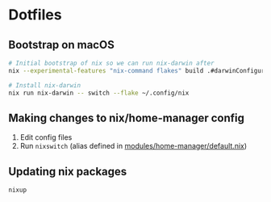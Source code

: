 # Dotfiles

## Bootstrap on macOS

```bash
# Initial bootstrap of nix so we can run nix-darwin after
nix --experimental-features "nix-command flakes" build .#darwinConfigurations.ian-macbook-work.system

# Install nix-darwin
nix run nix-darwin -- switch --flake ~/.config/nix
```

## Making changes to nix/home-manager config

1. Edit config files
2. Run `nixswitch` (alias defined in [modules/home-manager/default.nix](modules/home-manager/default.nix))

## Updating nix packages

```bash
nixup
```
